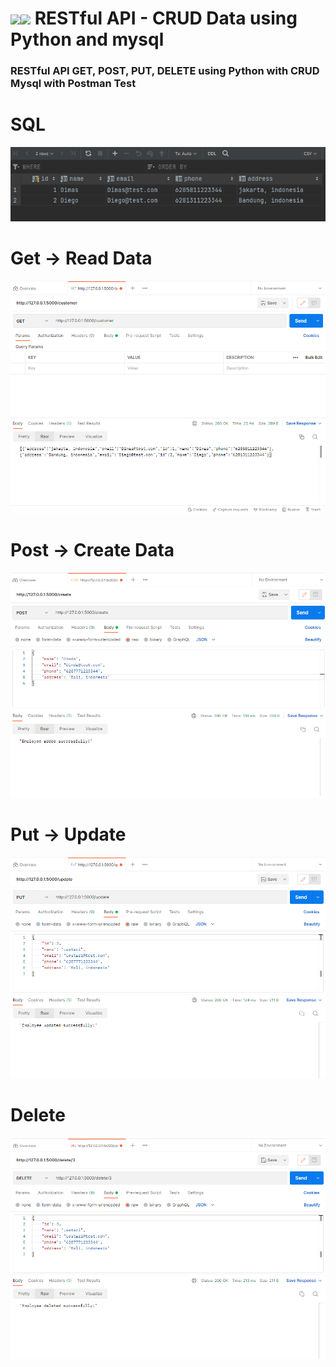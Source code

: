 # <img src="https://img.icons8.com/fluency/48/000000/python.png"/><img src="https://miro.medium.com/max/1200/1*QOx_tPV5wJnhTzAGhfIiLA.png" width="125" /> RESTful API - CRUD Data using Python and mysql
### RESTful API GET, POST, PUT, DELETE using Python with CRUD Mysql with Postman Test

# SQL
<img src="sql.png"/>

# Get -> Read Data
<img src="api_get.png"/>

# Post -> Create Data
<img src="api_post.png"/>

# Put -> Update
<img src="api_put.png"/>

# Delete
<img src="api_delete.png"/>

